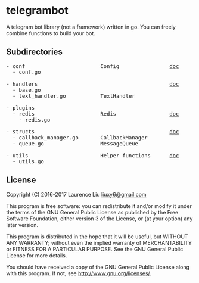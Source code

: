 # telegrambot

A telegram bot library (not a framework) written in go. You can freely combine functions to build your bot.

## Subdirectories

<pre>
- conf                        Config                <a href="https://godoc.org/github.com/laurence6/telegrambot-go/conf">doc</a>
  - conf.go

- handlers                                          <a href="https://godoc.org/github.com/laurence6/telegrambot-go/handlers">doc</a>
  - base.go
  - text_handler.go           TextHandler

- plugins
  - redis                     Redis                 <a href="https://godoc.org/github.com/laurence6/telegrambot-go/plugins/redis">doc</a>
    - redis.go

- structs                                           <a href="https://godoc.org/github.com/laurence6/telegrambot-go/structs">doc</a>
  - callback_manager.go       CallbackManager
  - queue.go                  MessageQueue

- utils                       Helper functions      <a href="https://godoc.org/github.com/laurence6/telegrambot-go/utils">doc</a>
  - utils.go
</pre>

## License

Copyright (C) 2016-2017  Laurence Liu <liuxy6@gmail.com>

This program is free software: you can redistribute it and/or modify it under the terms of the GNU General Public License as published by the Free Software Foundation, either version 3 of the License, or (at your option) any later version.

This program is distributed in the hope that it will be useful, but WITHOUT ANY WARRANTY; without even the implied warranty of MERCHANTABILITY or FITNESS FOR A PARTICULAR PURPOSE.  See the GNU General Public License for more details.

You should have received a copy of the GNU General Public License along with this program.  If not, see <http://www.gnu.org/licenses/>.
